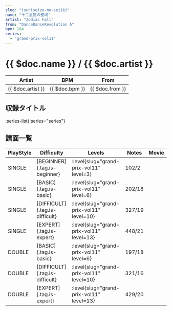 ```yaml
---
slug: "juuniseiza-no-seiiki"
name: "十二星座の聖域"
artist: "Zodiac Fall"
from: "DanceDanceRevolution A"
bpm: 164
series:
  - "grand-prix-vol11"
---
```


# {{ $doc.name }} / {{ $doc.artist }}

|Artist|BPM|From|
|------|---|----|
|{{ $doc.artist }}|{{ $doc.bpm }}|{{ $doc.from }}|

## 収録タイトル

:series-list{:series="series"}

## 譜面一覧

|PlayStyle|Difficulty|Levels|Notes|Movie|
|---------|----------|------|-----|-----|
|SINGLE|[BEGINNER]{.tag.is-beginner}|<div class="field is-grouped is-grouped-multiline"> :level{slug="grand-prix-vol11" level=3}</div>|102/2||
|SINGLE|[BASIC]{.tag.is-basic}|<div class="field is-grouped is-grouped-multiline"> :level{slug="grand-prix-vol11" level=6}</div>|202/18||
|SINGLE|[DIFFICULT]{.tag.is-difficult}|<div class="field is-grouped is-grouped-multiline"> :level{slug="grand-prix-vol11" level=10}</div>|327/19||
|SINGLE|[EXPERT]{.tag.is-expert}|<div class="field is-grouped is-grouped-multiline"> :level{slug="grand-prix-vol11" level=13}</div>|448/21||
|DOUBLE|[BASIC]{.tag.is-basic}|<div class="field is-grouped is-grouped-multiline"> :level{slug="grand-prix-vol11" level=6}</div>|197/18||
|DOUBLE|[DIFFICULT]{.tag.is-difficult}|<div class="field is-grouped is-grouped-multiline"> :level{slug="grand-prix-vol11" level=10}</div>|321/16||
|DOUBLE|[EXPERT]{.tag.is-expert}|<div class="field is-grouped is-grouped-multiline"> :level{slug="grand-prix-vol11" level=13}</div>|429/20||
